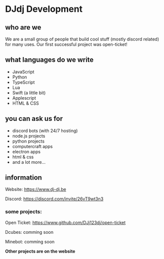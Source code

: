 # DJdj Development
## who are we
We are a small group of people that build cool stuff (mostly discord related) for many uses.
Our first successful project was open-ticket!
## what languages do we write
- JavaScript
- Python
- TypeScript
- Lua
- Swift (a little bit)
- Applescript
- HTML & CSS

## you can ask us for
- discord bots (with 24/7 hosting)
- node.js projects
- python projects
- computercraft apps
- electron apps
- html & css
- and a lot more...

## information
Website: https://www.dj-dj.be

Discord: https://discord.com/invite/26vT9wt3n3

### some projects:
Open Ticket: https://www.github.com/DJj123dj/open-ticket

Dcubes: comming soon

Minebot: comming soon

**Other projects are on the website**
